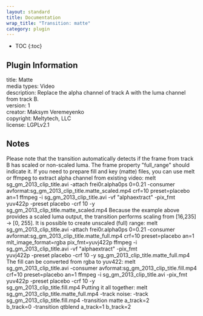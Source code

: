 ```yaml
---
layout: standard
title: Documentation
wrap_title: "Transition: matte"
category: plugin
---
```

* TOC
{:toc}

## Plugin Information

title: Matte  
media types:
Video  
description: Replace the alpha channel of track A with the luma channel from track B.  
version: 1  
creator: Maksym Veremeyenko  
copyright: Meltytech, LLC  
license: LGPLv2.1  

## Notes

Please note that the transition automatically detects if the frame
from track B has scaled or non-scaled luma. The frame property
&quot;full_range&quot; should indicate it.
If you need to prepare fill and key (matte) files, you can use melt or
ffmpeg to extract alpha channel from existing video:
melt sg_gm_2013_clip_title.avi -attach frei0r.alpha0ps 0=0.21 -consumer \
  avformat:sg_gm_2013_clip_title.matte_scaled.mp4 crf=10 preset=placebo an=1
ffmpeg -i sg_gm_2013_clip_title.avi -vf &quot;alphaextract&quot; -pix_fmt \
  yuv422p -preset placebo -crf 10 -y sg_gm_2013_clip_title.matte_scaled.mp4
Because the example above provides a scaled luma output, the transition
performs scaling from [16,235] -&gt; [0, 255].
It is possible to create unscaled (full) range:
melt sg_gm_2013_clip_title.avi -attach frei0r.alpha0ps 0=0.21 -consumer \
  avformat:sg_gm_2013_clip_title.matte_full.mp4 crf=10 preset=placebo an=1 \
  mlt_image_format=rgba pix_fmt=yuvj422p
ffmpeg -i sg_gm_2013_clip_title.avi -vf &quot;alphaextract&quot; -pix_fmt \
  yuvj422p -preset placebo -crf 10 -y sg_gm_2013_clip_title.matte_full.mp4
The fill can be converted from rgba to yuv422:
melt sg_gm_2013_clip_title.avi -consumer avformat:sg_gm_2013_clip_title.fill.mp4 \
  crf=10 preset=placebo an=1
ffmpeg -i sg_gm_2013_clip_title.avi -pix_fmt yuv422p -preset placebo -crf 10 -y \
  sg_gm_2013_clip_title.fill.mp4
Putting it all together:
melt sg_gm_2013_clip_title.matte_full.mp4 -track noise: -track \
  sg_gm_2013_clip_title.fill.mp4 -transition matte a_track=2 \
  b_track=0 -transition qtblend a_track=1 b_track=2

